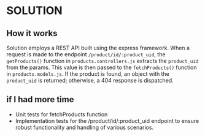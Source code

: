 # SOLUTION

## How it works
Solution employs a REST API built using the express framework. When a request is made to the endpoint `/product/id/:product_uid`, the `getProducts()` function in `products.controllers.js` extracts the `product_uid` from the params. This value is then passed to the `fetchProducts()` function in `products.models.js`. If the product is found, an object with the `product_uid` is returned; otherwise, a 404 response is dispatched.

## if I had more time
- Unit tests for fetchProducts function
- Implementation tests for the /product/id/:product_uid endpoint to ensure robust functionality and handling of various scenarios.